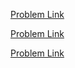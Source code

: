 [Problem Link](https://codeforces.com/contest/1417/problem/C)	

[Problem Link](https://www.geeksforgeeks.org/number-subarrays-sum-less-k/)

[Problem Link](https://codeforces.com/contest/1080/problem/C)
